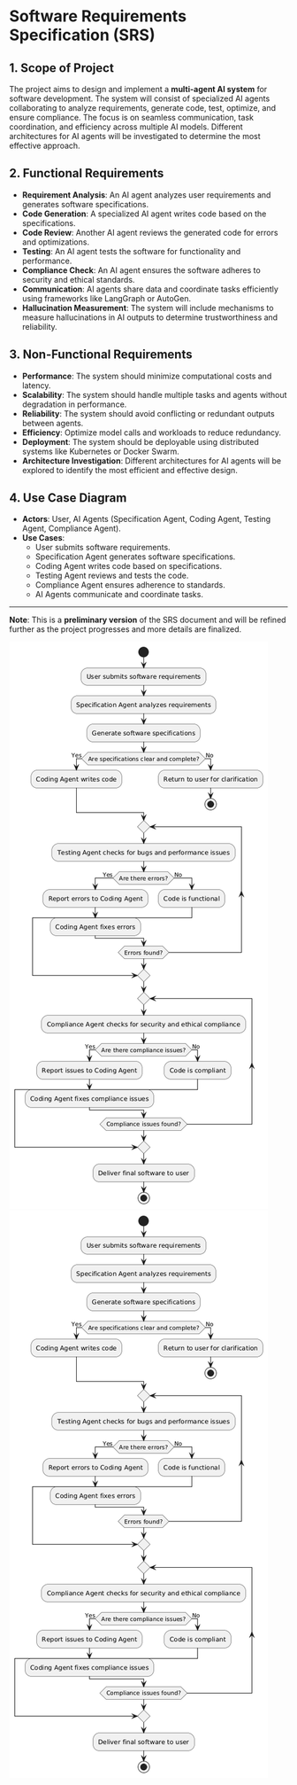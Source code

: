 # Software Requirements Specification (SRS)

## 1. Scope of Project
The project aims to design and implement a **multi-agent AI system** for software development. The system will consist of specialized AI agents collaborating to analyze requirements, generate code, test, optimize, and ensure compliance. The focus is on seamless communication, task coordination, and efficiency across multiple AI models. Different architectures for AI agents will be investigated to determine the most effective approach.

## 2. Functional Requirements
- **Requirement Analysis**: An AI agent analyzes user requirements and generates software specifications.
- **Code Generation**: A specialized AI agent writes code based on the specifications.
- **Code Review**: Another AI agent reviews the generated code for errors and optimizations.
- **Testing**: An AI agent tests the software for functionality and performance.
- **Compliance Check**: An AI agent ensures the software adheres to security and ethical standards.
- **Communication**: AI agents share data and coordinate tasks efficiently using frameworks like LangGraph or AutoGen.
- **Hallucination Measurement**: The system will include mechanisms to measure hallucinations in AI outputs to determine trustworthiness and reliability.

## 3. Non-Functional Requirements
- **Performance**: The system should minimize computational costs and latency.
- **Scalability**: The system should handle multiple tasks and agents without degradation in performance.
- **Reliability**: The system should avoid conflicting or redundant outputs between agents.
- **Efficiency**: Optimize model calls and workloads to reduce redundancy.
- **Deployment**: The system should be deployable using distributed systems like Kubernetes or Docker Swarm.
- **Architecture Investigation**: Different architectures for AI agents will be explored to identify the most efficient and effective design.

## 4. Use Case Diagram
- **Actors**: User, AI Agents (Specification Agent, Coding Agent, Testing Agent, Compliance Agent).
- **Use Cases**:
  - User submits software requirements.
  - Specification Agent generates software specifications.
  - Coding Agent writes code based on specifications.
  - Testing Agent reviews and tests the code.
  - Compliance Agent ensures adherence to standards.
  - AI Agents communicate and coordinate tasks.

---

**Note**: This is a **preliminary version** of the SRS document and will be refined further as the project progresses and more details are finalized.


![image](usecasediagram.png)
![alt text](usecasediagram.png "Title")


